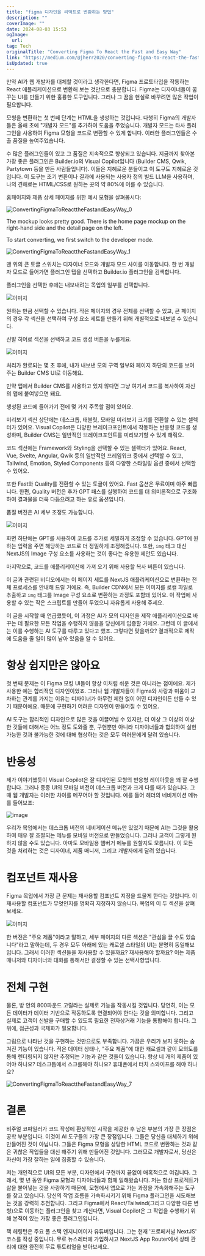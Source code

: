 ```yaml
---
title: "figma 디자인을 리액트로 변환하는 방법"
description: ""
coverImage: ""
date: 2024-08-03 15:53
ogImage:
  url:
tag: Tech
originalTitle: "Converting Figma To React the Fast and Easy Way"
link: "https://medium.com/@jherr2020/converting-figma-to-react-the-fast-and-easy-way-d6525a866f24"
isUpdated: true
---
```


만약 AI가 웹 개발자를 대체할 것이라고 생각한다면, Figma 프로토타입을 작동하는 React 애플리케이션으로 변환해 보는 것만으로 충분합니다. Figma는 디자이너들이 꿈꾸는 UI를 만들기 위한 훌륭한 도구입니다. 그러나 그 꿈을 현실로 바꾸려면 많은 작업이 필요합니다.

모형을 변환하는 첫 번째 단계는 HTML을 생성하는 것입니다. 다행히 Figma의 개발자들은 올해 초에 "개발자 모드"를 추가하여 도움을 주었습니다. 개발자 모드는 타사 플러그인을 사용하여 Figma 모형을 코드로 변환할 수 있게 합니다. 이러한 플러그인들은 수출 품질을 높여주었습니다.

수 많은 플러그인들이 있고 그 품질은 지속적으로 향상되고 있습니다. 지금까지 찾아본 가장 좋은 플러그인은 Builder.io의 Visual Copilot입니다 (Builder CMS, Qwik, Partytown 등을 만든 사람들입니다). 이들은 지혜로운 분들이고 이 도구도 지혜로운 것입니다. 이 도구는 초기 변환이나 결과에 사용되는 사용자 정의 빌드 LLM을 사용하며, 나의 견해로는 HTML/CSS로 원하는 곳의 약 80%에 이를 수 있습니다.

홈페이지와 제품 상세 페이지를 위한 예시 모형을 살펴봅시다:

<!-- seedividend - 사각형 -->

<ins class="adsbygoogle"
     style="display:block"
     data-ad-client="ca-pub-4877378276818686"
     data-ad-slot="1898504329"
     data-ad-format="auto"
     data-full-width-responsive="true"></ins>

<script>
     (adsbygoogle = window.adsbygoogle || []).push({});
</script>

![ConvertingFigmaToReacttheFastandEasyWay_0](/assets/img/ConvertingFigmaToReacttheFastandEasyWay_0.png)

The mockup looks pretty good. There is the home page mockup on the right-hand side and the detail page on the left.

To start converting, we first switch to the developer mode.

![ConvertingFigmaToReacttheFastandEasyWay_1](/assets/img/ConvertingFigmaToReacttheFastandEasyWay_1.png)

<!-- seedividend - 사각형 -->

<ins class="adsbygoogle"
     style="display:block"
     data-ad-client="ca-pub-4877378276818686"
     data-ad-slot="1898504329"
     data-ad-format="auto"
     data-full-width-responsive="true"></ins>

<script>
     (adsbygoogle = window.adsbygoogle || []).push({});
</script>

맨 위의 큰 토글 스위치는 디자이너 모드와 개발자 모드 사이를 이동합니다. 한 번 개발자 모드로 들어가면 플러그인 탭을 선택하고 Builder.io 플러그인을 검색합니다.

플러그인을 선택한 후에는 내보내려는 목업의 일부를 선택합니다.

![이미지](/assets/img/ConvertingFigmaToReacttheFastandEasyWay_2.png)

원하는 만큼 선택할 수 있습니다. 작은 페이지의 경우 전체를 선택할 수 있고, 큰 페이지의 경우 각 섹션을 선택하여 구성 요소 세트를 만들기 위해 개별적으로 내보낼 수 있습니다.

<!-- seedividend - 사각형 -->

<ins class="adsbygoogle"
     style="display:block"
     data-ad-client="ca-pub-4877378276818686"
     data-ad-slot="1898504329"
     data-ad-format="auto"
     data-full-width-responsive="true"></ins>

<script>
     (adsbygoogle = window.adsbygoogle || []).push({});
</script>

신발 히어로 섹션을 선택하고 코드 생성 버튼을 누를게요.

![이미지](/assets/img/ConvertingFigmaToReacttheFastandEasyWay_3.png)

처리가 완료되는 몇 초 후에, 내가 내보낸 모의 구역 일부와 페이지 하단의 코드를 보여주는 Builder CMS UI로 이동해요.

만약 앱에서 Builder CMS를 사용하고 있지 않다면 그냥 여기서 코드를 복사하여 자신의 앱에 붙여넣으면 돼요.

<!-- seedividend - 사각형 -->

<ins class="adsbygoogle"
     style="display:block"
     data-ad-client="ca-pub-4877378276818686"
     data-ad-slot="1898504329"
     data-ad-format="auto"
     data-full-width-responsive="true"></ins>

<script>
     (adsbygoogle = window.adsbygoogle || []).push({});
</script>

생성된 코드에 들어가기 전에 몇 가지 주목할 점이 있어요.

미리보기 섹션 상단에는 데스크톱, 태블릿, 모바일 미리보기 크기를 전환할 수 있는 셀렉터가 있어요. Visual Copilot은 다양한 브레이크포인트에서 작동하는 반응형 코드를 생성하며, Builder CMS는 일반적인 브레이크포인트를 미리보기할 수 있게 해줘요.

코드 섹션에는 Framework와 Styling을 선택할 수 있는 셀렉터가 있어요. React, Vue, Svelte, Angular, Qwik 등의 일반적인 프레임워크 중에서 선택할 수 있고, Tailwind, Emotion, Styled Components 등의 다양한 스타일링 옵션 중에서 선택할 수 있어요.

또한 Fast와 Quality를 전환할 수 있는 토글이 있어요. Fast 옵션은 무료이며 아주 빠릅니다. 한편, Quality 버전은 추가 GPT 패스를 실행하여 코드를 더 의미론적으로 구조화하여 결과물을 더욱 다듬으려고 하는 유료 옵션입니다.

<!-- seedividend - 사각형 -->

<ins class="adsbygoogle"
     style="display:block"
     data-ad-client="ca-pub-4877378276818686"
     data-ad-slot="1898504329"
     data-ad-format="auto"
     data-full-width-responsive="true"></ins>

<script>
     (adsbygoogle = window.adsbygoogle || []).push({});
</script>

품질 버전은 AI 세부 조정도 가능합니다.

![이미지](/assets/img/ConvertingFigmaToReacttheFastandEasyWay_4.png)

화면 하단에는 GPT를 사용하여 코드를 추가로 세밀하게 조정할 수 있습니다. GPT에 원하는 입력을 주면 해당하는 코드로 더 정밀하게 조정해줍니다. 또한, `img` 태그 대신 NextJS의 Image 구성 요소를 사용하는 것이 좋다는 유용한 제안도 있습니다.

마지막으로, 코드를 애플리케이션에 가져 오기 위해 사용할 복사 버튼이 있습니다.

<!-- seedividend - 사각형 -->

<ins class="adsbygoogle"
     style="display:block"
     data-ad-client="ca-pub-4877378276818686"
     data-ad-slot="1898504329"
     data-ad-format="auto"
     data-full-width-responsive="true"></ins>

<script>
     (adsbygoogle = window.adsbygoogle || []).push({});
</script>

이 글과 관련된 비디오에서는 이 페이지 세트를 NextJS 애플리케이션으로 변환하는 전체 프로세스를 안내해 드릴 거에요. 즉, Builder CDN에서 모든 이미지를 로컬 파일로 추출하고 `img` 태그를 Image 구성 요소로 변환하는 과정도 포함돼 있어요. 이 작업에 사용할 수 있는 작은 스크립트를 만들어 두었으니 자유롭게 사용해 주세요.

이 글을 시작할 때 언급했듯이, 이 과정은 AI가 모의 디자인을 제작 애플리케이션으로 바꾸는 데 필요한 모든 작업을 수행하지 않음을 당신에게 입증할 거에요. 그런데 이 글에서는 이를 수행하는 AI 도구를 다루고 있다고 했죠. 그렇다면 맞을까요? 결과적으로 제작에 도움을 줄 일이 많이 남아 있음을 알 수 있어요.

# 항상 쉽지만은 않아요

첫 번째 문제는 이 Figma 모킹 UI들이 항상 이처럼 쉬운 것은 아니라는 점이에요. 제가 사용한 예는 합리적인 디자인이었죠. 그러나 웹 개발자들이 Figma와 사랑과 미움이 교차하는 관계를 가지는 이유는 디자이너가 아무런 제한 없이 어떤 디자인이든 만들 수 있기 때문이에요. 때문에 구현하기 어려운 디자인이 만들어질 수 있어요.

<!-- seedividend - 사각형 -->

<ins class="adsbygoogle"
     style="display:block"
     data-ad-client="ca-pub-4877378276818686"
     data-ad-slot="1898504329"
     data-ad-format="auto"
     data-full-width-responsive="true"></ins>

<script>
     (adsbygoogle = window.adsbygoogle || []).push({});
</script>

AI 도구는 합리적인 디자인으로 많은 것을 이끌어낼 수 있지만, 더 이상 그 이상의 이상한 것들에 대해서는 어느 정도 도와줄 뿐, 구현뿐만 아니라 디자이너들과 합의하여 실현 가능한 것과 불가능한 것에 대해 협상하는 것은 모두 여러분에게 달려 있습니다.

# 반응성

제가 이야기했듯이 Visual Copilot은 잘 디자인된 모형의 반응형 레이아웃을 꽤 잘 수행합니다. 그러나 종종 UI의 모바일 버전이 데스크톱 버전과 크게 다를 때가 있습니다. 그 때 웹 개발자는 이러한 차이를 메꾸어야 할 것입니다. 예를 들어 헤더의 네비게이션 메뉴를 들어보죠:

![image](/assets/img/ConvertingFigmaToReacttheFastandEasyWay_5.png)

<!-- seedividend - 사각형 -->

<ins class="adsbygoogle"
     style="display:block"
     data-ad-client="ca-pub-4877378276818686"
     data-ad-slot="1898504329"
     data-ad-format="auto"
     data-full-width-responsive="true"></ins>

<script>
     (adsbygoogle = window.adsbygoogle || []).push({});
</script>

우리가 목업에서는 데스크톱 버전의 네비게이션 메뉴만 있었기 때문에 AI는 그것을 활용하여 매우 잘 조절되는 메뉴를 모바일 버전으로 만들었습니다. 그러나 고객이 그렇게 원하지 않을 수도 있습니다. 아마도 모바일용 햄버거 메뉴를 원할지도 모릅니다. 이 모든 것을 처리하는 것은 디자이너, 제품 매니저, 그리고 개발자에게 달려 있습니다.

# 컴포넌트 재사용

Figma 목업에서 가장 큰 문제는 재사용할 컴포넌트 지정을 드물게 한다는 것입니다. 이 재사용할 컴포넌트가 무엇인지를 명확히 지정하지 않습니다. 목업의 이 두 섹션을 살펴보세요.

![이미지](/assets/img/ConvertingFigmaToReacttheFastandEasyWay_6.png)

<!-- seedividend - 사각형 -->

<ins class="adsbygoogle"
     style="display:block"
     data-ad-client="ca-pub-4877378276818686"
     data-ad-slot="1898504329"
     data-ad-format="auto"
     data-full-width-responsive="true"></ins>

<script>
     (adsbygoogle = window.adsbygoogle || []).push({});
</script>

한 버전은 "주요 제품"이라고 말하고, 세부 페이지의 다른 섹션은 "관심을 끌 수도 있습니다"라고 말하는데, 두 경우 모두 아래에 있는 캐로셀 스타일의 UI는 분명히 동일해보입니다. 그래서 이러한 섹션들을 재사용할 수 있을까요? 재사용해야 할까요? 이는 제품 매니저와 디자이너와 대화를 통해서만 결정할 수 있는 선택사항입니다.

# 전체 구현

물론, 방 안의 800파운드 고릴라는 실제로 기능을 작동시킬 것입니다. 당연히, 이는 모든 데이터가 데이터 기반으로 작동하도록 연결되어야 한다는 것을 의미합니다. 그리고 실제로 고객이 신발을 구매할 수 있도록 필요한 전자상거래 기능을 통합해야 합니다. 그 위에, 접근성과 국제화가 필요합니다.

그림으로 나타난 것을 구현하는 것만으로도 부족합니다. 가끔은 우리가 보지 못하는 숨겨진 기능이 있습니다. 적은 데이터 상태나, "주요 제품"에 대한 캐로셀과 같이 모의도를 통해 렌더링되지 않지만 추정되는 기능과 같은 것들이 있습니다. 항상 네 개의 제품이 있어야 하나요? 데스크톱에서 스크롤해야 하나요? 휴대폰에서 터치 스와이프를 해야 하나요?

<!-- seedividend - 사각형 -->

<ins class="adsbygoogle"
     style="display:block"
     data-ad-client="ca-pub-4877378276818686"
     data-ad-slot="1898504329"
     data-ad-format="auto"
     data-full-width-responsive="true"></ins>

<script>
     (adsbygoogle = window.adsbygoogle || []).push({});
</script>

![ConvertingFigmaToReacttheFastandEasyWay_7](/assets/img/ConvertingFigmaToReacttheFastandEasyWay_7.png)

# 결론

비주얼 코파일러가 코드 작성에 환상적인 시작을 제공한 후 남은 부분의 가장 큰 장점은 공학 부분입니다. 이것이 AI 도구들의 가장 큰 장점입니다. 그들은 당신을 대체하기 위해 만들어진 것이 아닙니다. 그들은 Figma 모형을 상당한 HTML 코드로 변환하는 것과 같은 귀찮은 작업들을 대신 해주기 위해 만들어진 것입니다. 그러므로 개발자로서, 당신은 자신이 가장 잘하는 일에 집중할 수 있습니다.

저는 개인적으로 UI의 모든 부분, 디자인에서 구현까지 끝없이 매혹적으로 여깁니다. 그래서, 몇 년 동안 Figma 모형과 디자이너들과 함께 일해왔습니다. 저는 항상 프로젝트가 삶을 불어넣는 것을 사랑하기 때문에, 모형에서 앱으로 가는 과정을 가속화해주는 도구를 찾고 있습니다. 당신의 작업 흐름을 가속화시키기 위해 Figma 플러그인을 시도해보는 것을 강력히 추천합니다. 그리고 Figma에서 React/Tailwind(그리고 다양한 다른 변형)으로 이동하는 플러그인을 찾고 계신다면, Visual Copilot은 그 작업을 수행하기 위해 본적이 있는 가장 좋은 플러그인입니다.

<!-- seedividend - 사각형 -->

<ins class="adsbygoogle"
     style="display:block"
     data-ad-client="ca-pub-4877378276818686"
     data-ad-slot="1898504329"
     data-ad-format="auto"
     data-full-width-responsive="true"></ins>

<script>
     (adsbygoogle = window.adsbygoogle || []).push({});
</script>

잭 헤링턴은 주요 풀 스택 엔지니어이자 유튜버입니다.
그는 현재 '프로페셔널 NextJS' 코스를 작성 중입니다.
무료 뉴스레터에 가입하시고 NextJS App Router에서 상태 관리에 대한 완전히 무료 튜토리얼을 받아보세요.
